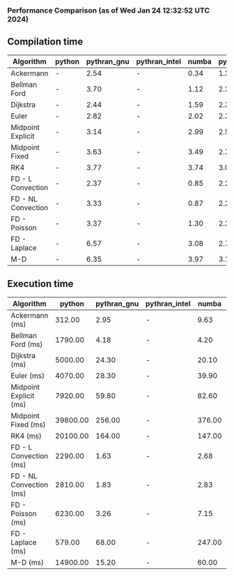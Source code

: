### Performance Comparison (as of Wed Jan 24 12:32:52 UTC 2024)
## Compilation time
Algorithm                 | python                    | pythran_gnu               | pythran_intel             | numba                     | pyccel_fortran_gnu        | pyccel_c_gnu              | pyccel_fortran_intel      | pyccel_c_intel           
------------------------- | ------------------------- | ------------------------- | ------------------------- | ------------------------- | ------------------------- | ------------------------- | ------------------------- | -------------------------
Ackermann                 | -                         | 2.54                      | -                         | 0.34                      | 1.30                      | 1.21                      | -                         | -                        
Bellman Ford              | -                         | 3.70                      | -                         | 1.12                      | 2.36                      | 2.51                      | -                         | -                        
Dijkstra                  | -                         | 2.44                      | -                         | 1.59                      | 2.39                      | 2.51                      | -                         | -                        
Euler                     | -                         | 2.82                      | -                         | 2.02                      | 2.30                      | 2.54                      | -                         | -                        
Midpoint Explicit         | -                         | 3.14                      | -                         | 2.99                      | 2.57                      | 2.78                      | -                         | -                        
Midpoint Fixed            | -                         | 3.63                      | -                         | 3.49                      | 2.78                      | 3.01                      | -                         | -                        
RK4                       | -                         | 3.77                      | -                         | 3.74                      | 3.03                      | 3.20                      | -                         | -                        
FD - L Convection         | -                         | 2.37                      | -                         | 0.85                      | 2.23                      | 2.45                      | -                         | -                        
FD - NL Convection        | -                         | 3.33                      | -                         | 0.87                      | 2.24                      | 2.51                      | -                         | -                        
FD - Poisson              | -                         | 3.37                      | -                         | 1.30                      | 2.37                      | 2.56                      | -                         | -                        
FD - Laplace              | -                         | 6.57                      | -                         | 3.08                      | 2.72                      | 2.94                      | -                         | -                        
M-D                       | -                         | 6.35                      | -                         | 3.97                      | 3.14                      | 3.12                      | -                         | -                        

## Execution time
Algorithm                 | python                    | pythran_gnu               | pythran_intel             | numba                     | pyccel_fortran_gnu        | pyccel_c_gnu              | pyccel_fortran_intel      | pyccel_c_intel           
------------------------- | ------------------------- | ------------------------- | ------------------------- | ------------------------- | ------------------------- | ------------------------- | ------------------------- | -------------------------
Ackermann (ms)            | 312.00                    | 2.95                      | -                         | 9.63                      | 1.55                      | 1.54                      | -                         | -                        
Bellman Ford (ms)         | 1790.00                   | 4.18                      | -                         | 4.20                      | 2.93                      | 6.02                      | -                         | -                        
Dijkstra (ms)             | 5000.00                   | 24.30                     | -                         | 20.10                     | 18.40                     | 31.80                     | -                         | -                        
Euler (ms)                | 4070.00                   | 28.30                     | -                         | 39.90                     | 14.90                     | 143.00                    | -                         | -                        
Midpoint Explicit (ms)    | 7920.00                   | 59.80                     | -                         | 82.60                     | 23.40                     | 281.00                    | -                         | -                        
Midpoint Fixed (ms)       | 39800.00                  | 256.00                    | -                         | 376.00                    | 75.50                     | 1400.00                   | -                         | -                        
RK4 (ms)                  | 20100.00                  | 164.00                    | -                         | 147.00                    | 35.60                     | 492.00                    | -                         | -                        
FD - L Convection (ms)    | 2290.00                   | 1.63                      | -                         | 2.68                      | 1.47                      | 1.85                      | -                         | -                        
FD - NL Convection (ms)   | 2810.00                   | 1.83                      | -                         | 2.83                      | 1.82                      | 2.20                      | -                         | -                        
FD - Poisson (ms)         | 6230.00                   | 3.26                      | -                         | 7.15                      | 2.75                      | 3.80                      | -                         | -                        
FD - Laplace (ms)         | 579.00                    | 68.00                     | -                         | 247.00                    | 62.00                     | 309.00                    | -                         | -                        
M-D (ms)                  | 14900.00                  | 15.20                     | -                         | 60.00                     | 54.20                     | 59.10                     | -                         | -                        
